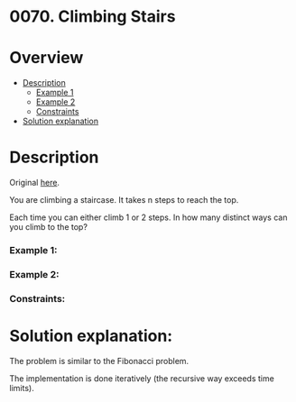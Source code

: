 # 0070. Climbing Stairs

# Overview
- [Description](#description)
  - [Example 1](#example-1)
  - [Example 2](#example-2)
  - [Constraints](#constraints)
- [Solution explanation](#solution-explanation)

# Description
Original [here](https://leetcode.com/problems/climbing-stairs/description/).

You are climbing a staircase. It takes n steps to reach the top.

Each time you can either climb 1 or 2 steps. In how many distinct ways can you climb to the top?

### Example 1:


### Example 2:



### Constraints:

# Solution explanation:
The problem is similar to the Fibonacci problem.

The implementation is done iteratively (the recursive way exceeds time limits).
